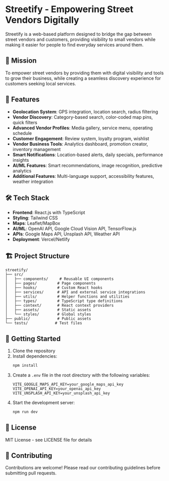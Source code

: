# Streetify - Empowering Street Vendors Digitally

Streetify is a web-based platform designed to bridge the gap between street vendors and customers, providing visibility to small vendors while making it easier for people to find everyday services around them.

## 🎯 Mission

To empower street vendors by providing them with digital visibility and tools to grow their business, while creating a seamless discovery experience for customers seeking local services.

## 🚀 Features

- **Geolocation System**: GPS integration, location search, radius filtering
- **Vendor Discovery**: Category-based search, color-coded map pins, quick filters
- **Advanced Vendor Profiles**: Media gallery, service menu, operating schedule
- **Customer Engagement**: Review system, loyalty program, wishlist
- **Vendor Business Tools**: Analytics dashboard, promotion creator, inventory management
- **Smart Notifications**: Location-based alerts, daily specials, performance insights
- **AI/ML Features**: Smart recommendations, image recognition, predictive analytics
- **Additional Features**: Multi-language support, accessibility features, weather integration

## 🛠 Tech Stack

- **Frontend**: React.js with TypeScript
- **Styling**: Tailwind CSS
- **Maps**: Leaflet/MapBox
- **AI/ML**: OpenAI API, Google Cloud Vision API, TensorFlow.js
- **APIs**: Google Maps API, Unsplash API, Weather API
- **Deployment**: Vercel/Netlify

## 🏗 Project Structure

```
streetify/
├── src/
│   ├── components/     # Reusable UI components
│   ├── pages/         # Page components
│   ├── hooks/         # Custom React hooks
│   ├── services/      # API and external service integrations
│   ├── utils/         # Helper functions and utilities
│   ├── types/         # TypeScript type definitions
│   ├── context/       # React context providers
│   ├── assets/        # Static assets
│   └── styles/        # Global styles
├── public/            # Public assets
└── tests/            # Test files
```

## 🚀 Getting Started

1. Clone the repository
2. Install dependencies:
   ```bash
   npm install
   ```
3. Create a `.env` file in the root directory with the following variables:
   ```
   VITE_GOOGLE_MAPS_API_KEY=your_google_maps_api_key
   VITE_OPENAI_API_KEY=your_openai_api_key
   VITE_UNSPLASH_API_KEY=your_unsplash_api_key
   ```
4. Start the development server:
   ```bash
   npm run dev
   ```

## 📝 License

MIT License - see LICENSE file for details

## 🤝 Contributing

Contributions are welcome! Please read our contributing guidelines before submitting pull requests. 